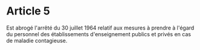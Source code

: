 # Article 5

Est abrogé l'arrêté du 30 juillet 1964 relatif aux mesures à prendre à l'égard du personnel des établissements d'enseignement publics et privés en cas de maladie contagieuse.
